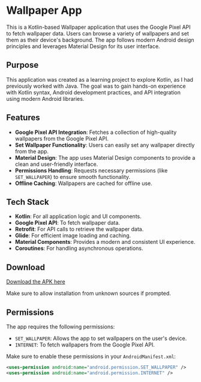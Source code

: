 # Wallpaper App

This is a Kotlin-based Wallpaper application that uses the Google Pixel API to fetch wallpaper data. Users can browse a variety of wallpapers and set them as their device's background. The app follows modern Android design principles and leverages Material Design for its user interface.

## Purpose

This application was created as a learning project to explore Kotlin, as I had previously worked with Java. The goal was to gain hands-on experience with Kotlin syntax, Android development practices, and API integration using modern Android libraries.

## Features

- **Google Pixel API Integration**: Fetches a collection of high-quality wallpapers from the Google Pixel API.
- **Set Wallpaper Functionality**: Users can easily set any wallpaper directly from the app.
- **Material Design**: The app uses Material Design components to provide a clean and user-friendly interface.
- **Permissions Handling**: Requests necessary permissions (like `SET_WALLPAPER`) to ensure smooth functionality.
- **Offline Caching**: Wallpapers are cached for offline use.

## Tech Stack

- **Kotlin**: For all application logic and UI components.
- **Google Pixel API**: To fetch wallpaper data.
- **Retrofit**: For API calls to retrieve the wallpaper data.
- **Glide**: For efficient image loading and caching.
- **Material Components**: Provides a modern and consistent UI experience.
- **Coroutines**: For handling asynchronous operations.

## Download

[Download the APK here](https://1drv.ms/u/c/960dde80e05245a0/EUqBVo7qeQBMhry5SSDsO3MBjFrFsYIbdwV3UdEpbQm3Vg?e=Ch6gON)  

Make sure to allow installation from unknown sources if prompted.

## Permissions

The app requires the following permissions:

- `SET_WALLPAPER`: Allows the app to set wallpapers on the user's device.
- `INTERNET`: To fetch wallpapers from the Google Pixel API.

Make sure to enable these permissions in your `AndroidManifest.xml`:

```xml
<uses-permission android:name="android.permission.SET_WALLPAPER" />
<uses-permission android:name="android.permission.INTERNET" />
